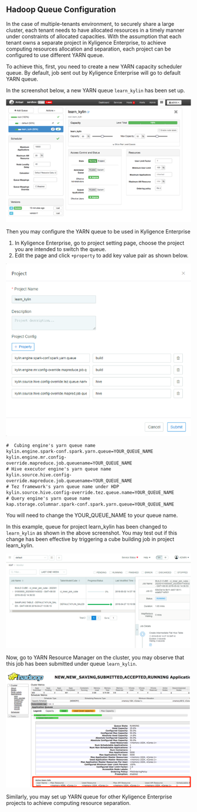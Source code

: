 ## Hadoop Queue Configuration

In the case of multiple-tenants environment, to securely share a large cluster, each tenant needs to have allocated resources in a timely manner under constraints of allocated capacities. With the assumption that each tenant owns a separate project in Kyligence Enterprise, to achieve computing resources allocation and separation, each project can be configured to use different YARN queue. 

To achieve this, first, you need to create a new YARN capacity scheduler queue. By default, job sent out by Kyligence Enterprise will go to default YARN queue.

In the screenshot below, a new YARN queue `learn_kylin` has been set up.

![](images/hadoop_queue/1.png)

Then you may configure the YARN queue to be used in Kyligence Enterprise

1. In Kyligence Enterprise, go to project setting page, choose the project you are intended to switch the queue.
2. Edit the page and click `+property` to add key value pair as shown below. 

![](images/hadoop_queue/2_1.png)



```shell
#  Cubing engine's yarn queue name
kylin.engine.spark-conf.spark.yarn.queue=YOUR_QUEUE_NAME
kylin.engine.mr.config-override.mapreduce.job.queuename=YOUR_QUEUE_NAME
# Hive executor engine's yarn queue name
kylin.source.hive.config-override.mapreduce.job.queuename=YOUR_QUEUE_NAME
# Tez framework's yarn queue name under HDP 
kylin.source.hive.config-override.tez.queue.name=YOUR_QUEUE_NAME
# Query engine's yarn queue name
kap.storage.columnar.spark-conf.spark.yarn.queue=YOUR_QUEUE_NAME
```

You will need to change the YOUR_QUEUE_NAME to your queue name. 

In this example, queue for project learn_kylin has been changed to `learn_kylin` as shown in the above screenshot. You may test out if this change has been effective by triggering a cube building job in project learn_kylin.

![](images/hadoop_queue/3_1.png)

Now, go to YARN Resource Manager on the cluster, you may observe that this job has been submitted under queue `learn_kylin`. 

![](images/hadoop_queue/4.png)



Similarly, you may set up YARN queue for other Kyligence Enterprise projects to achieve computing resource separation.